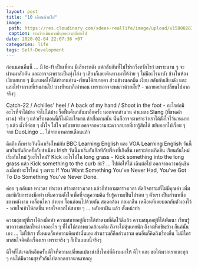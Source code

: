 ```yaml
---
layout: post
title: "10 เดือนผ่านไป"
image:
 path: https://res.cloudinary.com/sdees-reallife/image/upload/v1580828386/EFFECTS.jpg
 caption: ระหว่างเดินทางที่ทุกอย่างเปลี่ยนไป
date: 2020-02-04 22:07:36 +07
categories: life
tags: Self-Development
---
```

ก่อนนอนคืนนี้ ... มี lo-fi เป็นเพื่อน มีเสียงรถดัง แต่กลับกันที่ไม่ใช่รถวิ่งขวักไขว่ เพราะนาน ๆ จะผ่านมาสักคัน และอาจจะเพราะเป็นทุ่งโล่ง ๆ เสียงก็เลยเดินทางมาได้ง่าย ๆ ไม่มีอะไรมาบัง ข้างในห้องเงียบสบาย ๆ มีแสงพอให้ได้ทำงานอ่าน-เขียนได้สบายตา ส่วนข้างนอกมืด เงียบ สลับกับเสียงดัง และ แสงไฟจากรถที่เร่งผ่านไป บางทีหมาก็เห่าหอน เพราะอาจจะหนาวด้วยมั๊ย? - หลายอย่างเปลี่ยนไปมากจริงๆ

Catch-22 / Achilles' heel / A back of my hand / Shoot in the foot - อะไรต่อมิอะไรที่จำได้บ้าง จำไม่ได้บ้าง รื้อฟื้นคืนกลับมาอีกครั้ง นอกจากสำนวน คำแผลง Slang (ที่ขาดคำผวน) จริง ๆ แล้วเรื่องตอนนี้ก็ไม่มีอะไรมาก ถ้าเชื่อตามนั้น นั่นก็อาจจะเพราะว่าเราได้ตั้งใจไว้นานมาก ๆ แล้ว ตั้งที่ค่อย ๆ ตั้งใจ ใส่ใจ ขยับขยาย ออกจากความสะดวกสบายที่เรารู้สึกได้ ขยับออกไปเรื่อย ๆ จาก DuoLingo ... ใช่จากมาหลายเดือนแล้ว

คิดถึง ก็เพราะวันนี้มาเริ่มใหม่กับ BBC Learning English และ VOA Learning English วันนี้มาเริ่มกันอีกครั้งกับสำเนียง Irish วันนี้มาเริ่มกันอีกทีกับเรื่องที่เกิดขึ้น เพราะต้องเกิดขึ้น เรียนกันใหม่ เริ่มกันใหม่ รู้อะไรใหม่? Kick อะไรไปใน long grass - Kick something into the long grass แล้ว Kick something to the curb ล่ะ? ... ไปต่อให้ได้ เดินต่อไป ออกจากความคุ้นชิน ลงมือทำอะไรใหม่ ๆ เพราะ If You Want Something You’ve Never Had, You’ve Got To Do Something You’ve Never Done.

ค่อย ๆ กลับมา หาเวลา ทำเวลา สร้างตารางเวลา แล้วก็ทำตามตารางเวลา ตัดกิจกรรมที่ไม่มีคุณค่า เพิ่มสมาธิกับการลงมือทำ เพิ่มความตั้งใจเพื่อที่จะดูความคิด รับรู้ความเป็นไปรอบ ๆ ตัวเรา เป็นส่วนหนึ่งของพลังงาน เคลื่อนไหว ถ่ายเท โอนอ่อนไปด้วยกัน สอดคล้อง กลมกลืน เหมือนที่เคยบอกกับตัวเองไว้ - หายใจเข้าให้สดชื่น หายใจออกให้สบาย ๆ ... หลับตาฝัน แล้ว ตั้งหน้าทำ

ความสุขอยู่ที่เราได้ลงมือทำ ความสบายอยู่ที่เราได้ทำตามที่คิดไว้ดีแล้ว ความสนุกอยู่ที่ได้พัฒนา เรียนรู้ หาความแปลกใหม่ เจออะไร ๆ ที่ไม่ใช่สภาพแวดล้อมเดิม ถึงจะไม่คุ้นเคยนัก ถึงจะขัดเขินบ้าง ก็แค่นั้นเอง ... ไม่ใช่เรา ทั้งหมดก็แค่ความคิดเท่านั้นเอง ส่วนรวมก็คือส่วนรวม คนอื่นก็คิดถึงเรื่องอื่น ไม่มีใครมาสนใจคิดถึงเรื่องเรา เพราะจริง ๆ ก็เป็นแบบนี้จริงๆ

ดีใจที่ได้เจอกันอีกครั้ง ดีใจที่ความเปลี่ยนแปลงนำสิ่งใหม่ที่ดีงามมาให้ <i class="fa fa-heart" style="color:#C38FD6"></i> ดีใจ และ ขอให้พวกเราและทุก ๆ คนได้มีความสุขทั่วกันไปตลอดกาลนานเทอญ

